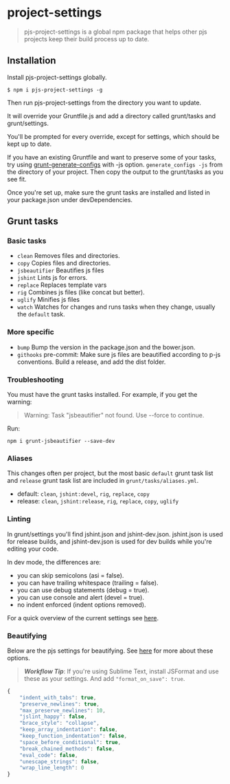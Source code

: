 # project-settings
> pjs-project-settings is a global npm package that helps other pjs projects keep their build process up to date. 

## Installation
Install pjs-project-settings globally.

```shell
$ npm i pjs-project-settings -g
```

Then run pjs-project-settings from the directory you want to update. 

It will override your Gruntfile.js and add a directory called grunt/tasks and grunt/settings.

You'll be prompted for every override, except for settings, which should be kept up to date. 

If you have an existing Gruntfile and want to preserve some of your tasks, try using [grunt-generate-configs](https://github.com/creynders/grunt-generate-configs) with -js option. `generate_configs -js` from the directory of your project. Then copy the output to the grunt/tasks as you see fit.

Once you're set up, make sure the grunt tasks are installed and listed in your package.json under devDependencies.

## Grunt tasks

### Basic tasks

* `clean` Removes files and directories.
* `copy` Copies files and directories.
* `jsbeautifier` Beautifies js files
* `jshint` Lints js for errors.
* `replace` Replaces template vars
* `rig` Combines js files (like concat but better).
* `uglify` Minifies js files
* `watch` Watches for changes and runs tasks when they change, usually the `default` task.

### More specific

* `bump` Bump the version in the package.json and the bower.json.
* `githooks` pre-commit: Make sure js files are beautified according to p-js conventions. Build a release, and add the dist folder.

### Troubleshooting

You must have the grunt tasks installed. 
For example, if you get the warning:
> Warning: Task "jsbeautifier" not found. Use --force to continue.

Run: 
```shell
npm i grunt-jsbeautifier --save-dev
```

### Aliases

This changes often per project, but the most basic `default` grunt task list and `release` grunt task list are included in `grunt/tasks/aliases.yml`.

* default: `clean`, `jshint:devel`, `rig`, `replace`, `copy`
* release: `clean`, `jshint:release`, `rig`, `replace`, `copy`, `uglify`

### Linting

In grunt/settings you'll find jshint.json and jshint-dev.json. jshint.json is used for release builds, and jshint-dev.json is used for dev builds while you're editing your code.

In dev mode, the differences are:

- you can skip semicolons (asi = false).
- you can have trailing whitespace (trailing = false). 
- you can use debug statements (debug = true).
- you can use console and alert (devel = true).
- no indent enforced (indent options removed).

For a quick overview of the current settings see [here](https://gist.github.com/giannif/be6f2391bff8a64156f7).

### Beautifying

Below are the pjs settings for beautifying. See [here](https://github.com/beautify-web/js-beautify) for more about these options.

> **_Workflow Tip_**: If you're using Sublime Text, install JSFormat and use these as your settings. And add `"format_on_save": true`.

```javascript
{
    "indent_with_tabs": true,
    "preserve_newlines": true,
    "max_preserve_newlines": 10,
    "jslint_happy": false,
    "brace_style": "collapse",
    "keep_array_indentation": false,
    "keep_function_indentation": false,
    "space_before_conditional": true,
    "break_chained_methods": false,
    "eval_code": false,
    "unescape_strings": false,
    "wrap_line_length": 0
}
```


